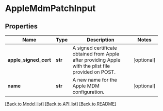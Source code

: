 # AppleMdmPatchInput

## Properties
Name | Type | Description | Notes
------------ | ------------- | ------------- | -------------
**apple_signed_cert** | **str** | A signed certificate obtained from Apple after providing Apple with the plist file provided on POST. | [optional] 
**name** | **str** | A new name for the Apple MDM configuration. | [optional] 

[[Back to Model list]](../README.md#documentation-for-models) [[Back to API list]](../README.md#documentation-for-api-endpoints) [[Back to README]](../README.md)



